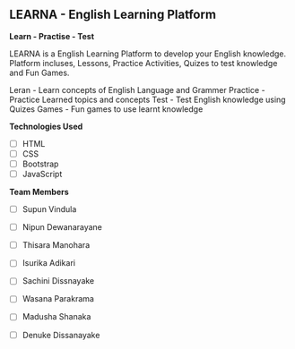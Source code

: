 
## **LEARNA - English Learning Platform**

**Learn - Practise - Test** 

LEARNA is a English Learning Platform to develop your English knowledge. Platform incluses, Lessons, Practice Activities, Quizes to test knowledge and Fun Games. 

Leran - Learn concepts of English Language and Grammer 
Practice - Practice Learned topics and concepts
Test - Test English knowledge using Quizes
Games - Fun games to use learnt knowledge

**Technologies Used**

 - [ ] HTML
 - [ ] CSS
 - [ ] Bootstrap
 - [ ] JavaScript

**Team Members**

 - [ ] Supun Vindula
 - [ ] Nipun Dewanarayane
 - [ ] Thisara Manohara
 - [ ] Isurika Adikari
 - [ ] Sachini Dissnayake
 - [ ] Wasana Parakrama
 - [ ] Madusha Shanaka 
 - [ ] Denuke Dissanayake 

